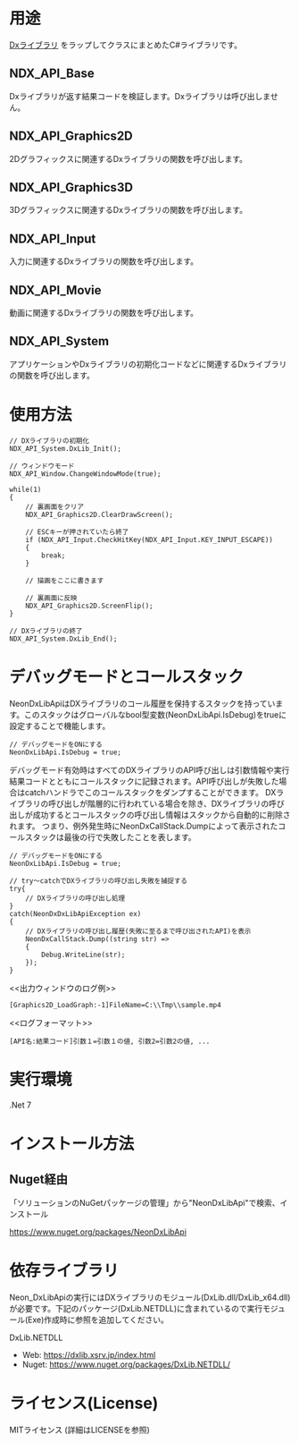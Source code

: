 # 用途

 [Dxライブラリ](https://dxlib.xsrv.jp/index.html) をラップしてクラスにまとめたC#ライブラリです。


## NDX_API_Base

 Dxライブラリが返す結果コードを検証します。Dxライブラリは呼び出しません。

## NDX_API_Graphics2D

 2Dグラフィックスに関連するDxライブラリの関数を呼び出します。

## NDX_API_Graphics3D

 3Dグラフィックスに関連するDxライブラリの関数を呼び出します。

## NDX_API_Input

 入力に関連するDxライブラリの関数を呼び出します。
 
## NDX_API_Movie

 動画に関連するDxライブラリの関数を呼び出します。
 
## NDX_API_System

 アプリケーションやDxライブラリの初期化コードなどに関連するDxライブラリの関数を呼び出します。

# 使用方法

```
// DXライブラリの初期化
NDX_API_System.DxLib_Init();

// ウィンドウモード
NDX_API_Window.ChangeWindowMode(true);

while(1)
{
    // 裏画面をクリア
    NDX_API_Graphics2D.ClearDrawScreen();

    // ESCキーが押されていたら終了
    if (NDX_API_Input.CheckHitKey(NDX_API_Input.KEY_INPUT_ESCAPE))
    {
        break;
    }

    // 描画をここに書きます

    // 裏画面に反映
    NDX_API_Graphics2D.ScreenFlip();
}

// DXライブラリの終了
NDX_API_System.DxLib_End();
```

# デバッグモードとコールスタック

NeonDxLibApiはDXライブラリのコール履歴を保持するスタックを持っています。このスタックはグローバルなbool型変数(NeonDxLibApi.IsDebug)をtrueに設定することで機能します。

```
// デバッグモードをONにする
NeonDxLibApi.IsDebug = true;
```

デバッグモード有効時はすべてのDXライブラリのAPI呼び出しは引数情報や実行結果コードとともにコールスタックに記録されます。API呼び出しが失敗した場合はcatchハンドラでこのコールスタックをダンプすることができます。
DXライブラリの呼び出しが階層的に行われている場合を除き、DXライブラリの呼び出しが成功するとコールスタックの呼び出し情報はスタックから自動的に削除されます。
つまり、例外発生時にNeonDxCallStack.Dumpによって表示されたコールスタックは最後の行で失敗したことを表します。

```
// デバッグモードをONにする
NeonDxLibApi.IsDebug = true;

// try～catchでDXライブラリの呼び出し失敗を捕捉する
try{
    // DXライブラリの呼び出し処理
}
catch(NeonDxDxLibApiException ex)
{
    // DXライブラリの呼び出し履歴(失敗に至るまで呼び出されたAPI)を表示
    NeonDxCallStack.Dump((string str) =>
    {
        Debug.WriteLine(str);
    });
}
```

<<出力ウィンドウのログ例>>
```
[Graphics2D_LoadGraph:-1]FileName=C:\\Tmp\\sample.mp4
```

<<ログフォーマット>>
```
[API名:結果コード]引数１=引数１の値, 引数2=引数2の値, ...
```


# 実行環境

.Net 7

# インストール方法

## Nuget経由

「ソリューションのNuGetパッケージの管理」から"NeonDxLibApi"で検索、インストール

https://www.nuget.org/packages/NeonDxLibApi

# 依存ライブラリ

Neon_DxLibApiの実行にはDXライブラリのモジュール(DxLib.dll/DxLib_x64.dll)が必要です。下記のパッケージ(DxLib.NETDLL)に含まれているので実行モジュール(Exe)作成時に参照を追加してください。


DxLib.NETDLL
 - Web: https://dxlib.xsrv.jp/index.html
 - Nuget: https://www.nuget.org/packages/DxLib.NETDLL/

# ライセンス(License)

MITライセンス
(詳細はLICENSEを参照)

